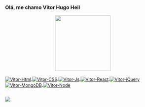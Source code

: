 ### Olá, me chamo Vitor Hugo Heil

<div align="center">
  <a href="https://github.com/vitor-heil">
  <img height="180em" src="https://github-readme-stats.vercel.app/api?username=VitorHeil&show_icons=true&theme=midnight-purple&include_all_commits=true&count_private=true"/>
</div>
  <div style="display: inline_block"><br>
  <img align="center" alt="Vitor-Html"  src="https://img.shields.io/badge/HTML5-E34F26?style=for-the-badge&logo=html5&logoColor=white">
  <img align="center" alt="Vitor-CSS"  src="https://img.shields.io/badge/CSS3-1572B6?style=for-the-badge&logo=css3&logoColor=white">
  <img align="center" alt="Vitor-Js" src="https://img.shields.io/badge/JavaScript-F7DF1E?style=for-the-badge&logo=javascript&logoColor=black">
  <img align="center" alt="Vitor-React"  src="https://img.shields.io/badge/React-20232A?style=for-the-badge&logo=react&logoColor=61DAFB">
  <img align="center" alt="Vitor-jQuery"  src="https://img.shields.io/badge/jQuery-0769AD?style=for-the-badge&logo=jquery&logoColor=white">
  <img align="center" alt="Vitor-MongoDB" src="https://img.shields.io/badge/MongoDB-4EA94B?style=for-the-badge&logo=mongodb&logoColor=white">
  <img align="center" alt="Vitor-Node" src="https://img.shields.io/badge/Node.js-43853D?style=for-the-badge&logo=node.js&logoColor=white">
 
</div>
 
  ##
  
  
  <div>
  
   <a href="https://www.linkedin.com/in/vitor-heil/" target="_blank"><img src="https://img.shields.io/badge/LinkedIn-0077B5?style=for-the-badge&logo=linkedin&logoColor=white" target="_blank"></a>
    
  </div
